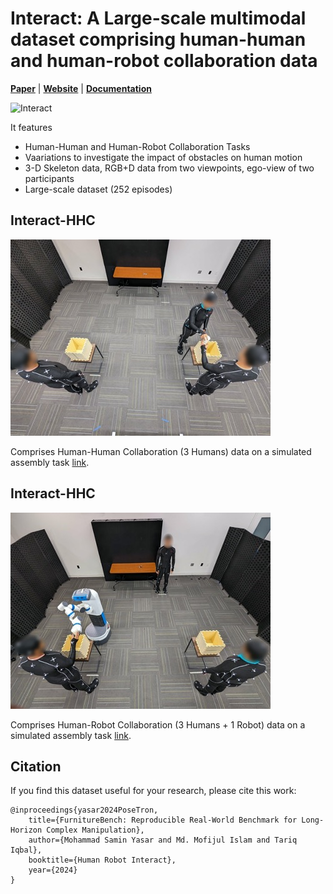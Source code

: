 # Interact: A Large-scale multimodal dataset comprising  human-human and human-robot collaboration data 

[**Paper**](paper.pdf)
| [**Website**](https://clvrai.com/furniture-bench/)
| [**Documentation**](https://clvrai.github.io/furniture-bench/docs/index.html)

![Interact](Interact-banner.png)


It features
- Human-Human and Human-Robot Collaboration Tasks
- Vaariations to investigate the impact of obstacles on human motion
- 3-D Skeleton data, RGB+D data from two viewpoints, ego-view of two participants
- Large-scale dataset (252 episodes)


## Interact-HHC
![Interact-HHC](Interact-HHC.jpg)

Comprises Human-Human Collaboration (3 Humans) data on a simulated assembly task [link](datasets).


## Interact-HHC
![Interact-HRC](Interact-HRC.jpg)

Comprises Human-Robot Collaboration (3 Humans + 1 Robot) data on a simulated assembly task [link](datasets).

## Citation

If you find this dataset useful for your research, please cite this work:
```
@inproceedings{yasar2024PoseTron,
    title={FurnitureBench: Reproducible Real-World Benchmark for Long-Horizon Complex Manipulation},
    author={Mohammad Samin Yasar and Md. Mofijul Islam and Tariq Iqbal},
    booktitle={Human Robot Interact},
    year={2024}
}
```

